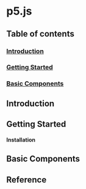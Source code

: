 # p5.js

## Table of contents
### [Introduction](#introduction)
### [Getting Started](#getting-started)
### [Basic Components](#basic-components)

## Introduction

## Getting Started

#### Installation

## Basic Components 

## Reference 
